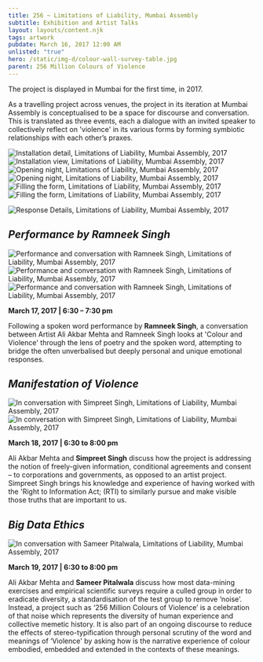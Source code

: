 ```yaml
---
title: 256 ~ Limitations of Liability, Mumbai Assembly
subtitle: Exhibition and Artist Talks
layout: layouts/content.njk
tags: artwork
pubdate: March 16, 2017 12:00 AM
unlisted: "true"
hero: /static/img-d/colour-wall-survey-table.jpg
parent: 256 Million Colours of Violence
---
```

The project is displayed in Mumbai for the first time, in 2017.

As a travelling project across venues, the project in its iteration at Mumbai Assembly is conceptualised to be a space for discourse and conversation. This is translated as three events, each a dialogue with an invited speaker to collectively reflect on 'violence' in its various forms by forming symbiotic relationships with each other’s praxes.

![Installation detail, Limitations of Liability, Mumbai Assembly, 2017](/static/img-d/ali-akbar-mehta_256-million-colours-of-violence_detail_2017.jpg)
![Installation view, Limitations of Liability, Mumbai Assembly, 2017](/static/img-d/colour-wall-survey-table.jpg)
![Opening night, Limitations of Liability, Mumbai Assembly, 2017](/static/img-d/opening-night.jpg)
![Opening night, Limitations of Liability, Mumbai Assembly, 2017](/static/img-d/audience-3.jpg)
![Filling the form, Limitations of Liability, Mumbai Assembly, 2017](/static/img-d/filling-the-form.jpg)
![Filling the form, Limitations of Liability, Mumbai Assembly, 2017](/static/img-d/ali-ken.jpg)

![Response Details, Limitations of Liability, Mumbai Assembly, 2017](/static/img-d/colours-of-violence.jpg)

## *Performance by Ramneek Singh*

![Performance and conversation with Ramneek Singh, Limitations of Liability, Mumbai Assembly, 2017](/static/img-d/ramneek-singh-performance.jpg)
![Performance and conversation with Ramneek Singh, Limitations of Liability, Mumbai Assembly, 2017](/static/img-d/ramneek-singh-performance-2.jpg)
![Performance and conversation with Ramneek Singh, Limitations of Liability, Mumbai Assembly, 2017](/static/img-d/ramneek-and-ali-in-conversation.jpg)

  **March 17, 2017 | 6:30 – 7:30 pm**

Following a spoken word performance by **Ramneek Singh**, a conversation between Artist Ali Akbar Mehta and Ramneek Singh looks at 'Colour and Violence' through the lens of poetry and the spoken word, attempting to bridge the often unverbalised but deeply personal and unique emotional responses.

## *Manifestation of Violence*

![In conversation with Simpreet Singh, Limitations of Liability, Mumbai Assembly, 2017](/static/img-d/ali-akbar-mehta-and-simpreet-singh.jpg)
![In conversation with Simpreet Singh, Limitations of Liability, Mumbai Assembly, 2017](/static/img-d/audience-2.jpg)

  **March 18, 2017 | 6:30 to 8:00 pm**

Ali Akbar Mehta and **Simpreet Singh** discuss how the project is addressing the notion of freely-given information, conditional agreements and consent – to corporations and governments, as opposed to an artist project. Simpreet Singh brings his knowledge and experience of having worked with the 'Right to Information Act; (RTI) to similarly pursue and make visible those truths that are important to us.

## *Big Data Ethics*

![In conversation with Sameer Pitalwala, Limitations of Liability, Mumbai Assembly, 2017](/static/img-d/Ali%20Akbar%20Mehta_Limitations%20of%20Liability_Mumbai%20Assembly_Sameer%20Pitalwala_2016.jpg)

  **March 19, 2017 | 6:30 to 8:00 pm**

Ali Akbar Mehta and **Sameer Pitalwala** discuss how most data-mining exercises and empirical scientific surveys require a culled group in order to eradicate diversity, a standardisation of the test group to remove ‘noise’. Instead, a project such as ‘256 Million Colours of Violence’ is a celebration of that noise which represents the diversity of human experience and collective memetic history. It is also part of an ongoing discourse to reduce the effects of stereo-typification through personal scrutiny of the word and meanings of ‘Violence' by asking how is the narrative experience of colour embodied, embedded and extended in the contexts of these meanings.